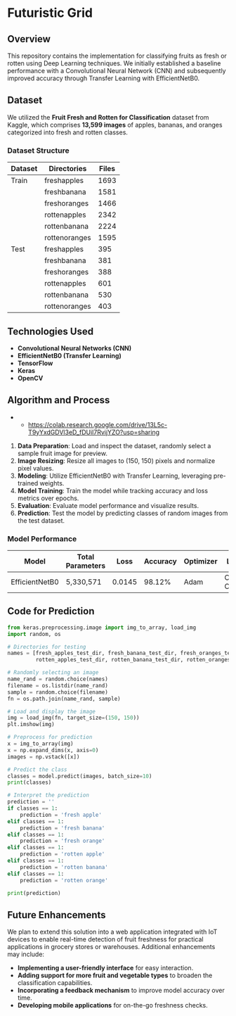 # Futuristic Grid

## Overview
This repository contains the implementation for classifying fruits as fresh or rotten using Deep Learning techniques. We initially established a baseline performance with a Convolutional Neural Network (CNN) and subsequently improved accuracy through Transfer Learning with EfficientNetB0.

## Dataset
We utilized the **Fruit Fresh and Rotten for Classification** dataset from Kaggle, which comprises **13,599 images** of apples, bananas, and oranges categorized into fresh and rotten classes.

### Dataset Structure
| Dataset | Directories      | Files |
|---------|------------------|-------|
| Train   | freshapples      | 1693  |
|         | freshbanana      | 1581  |
|         | freshoranges     | 1466  |
|         | rottenapples     | 2342  |
|         | rottenbanana     | 2224  |
|         | rottenoranges    | 1595  |
| Test    | freshapples      | 395   |
|         | freshbanana      | 381   |
|         | freshoranges     | 388   |
|         | rottenapples     | 601   |
|         | rottenbanana     | 530   |
|         | rottenoranges    | 403   |

## Technologies Used
- **Convolutional Neural Networks (CNN)**
- **EfficientNetB0 (Transfer Learning)**
- **TensorFlow**
- **Keras**
- **OpenCV**

## Algorithm and Process
- - https://colab.research.google.com/drive/13L5c-T9yYxdGDVl3eD_fDUil7RvijYZO?usp=sharing
1. **Data Preparation**: Load and inspect the dataset, randomly select a sample fruit image for preview.
2. **Image Resizing**: Resize all images to (150, 150) pixels and normalize pixel values.
3. **Modeling**: Utilize EfficientNetB0 with Transfer Learning, leveraging pre-trained weights.
4. **Model Training**: Train the model while tracking accuracy and loss metrics over epochs.
5. **Evaluation**: Evaluate model performance and visualize results.
6. **Prediction**: Test the model by predicting classes of random images from the test dataset.

### Model Performance
| Model           | Total Parameters | Loss   | Accuracy | Optimizer | Loss Metric            |
|-----------------|------------------|--------|----------|-----------|------------------------|
| EfficientNetB0  | 5,330,571        | 0.0145 | 98.12%   | Adam      | Categorical CrossEntropy|

## Code for Prediction
```python
from keras.preprocessing.image import img_to_array, load_img
import random, os

# Directories for testing
names = [fresh_apples_test_dir, fresh_banana_test_dir, fresh_oranges_test_dir,
         rotten_apples_test_dir, rotten_banana_test_dir, rotten_oranges_test_dir]

# Randomly selecting an image
name_rand = random.choice(names)
filename = os.listdir(name_rand)
sample = random.choice(filename)
fn = os.path.join(name_rand, sample)

# Load and display the image
img = load_img(fn, target_size=(150, 150))
plt.imshow(img)

# Preprocess for prediction
x = img_to_array(img)
x = np.expand_dims(x, axis=0)
images = np.vstack([x])

# Predict the class
classes = model.predict(images, batch_size=10)
print(classes)

# Interpret the prediction
prediction = ''
if classes == 1:
    prediction = 'fresh apple'
elif classes == 1:
    prediction = 'fresh banana'
elif classes == 1:
    prediction = 'fresh orange'
elif classes == 1:
    prediction = 'rotten apple'
elif classes == 1:
    prediction = 'rotten banana'
elif classes == 1:
    prediction = 'rotten orange'

print(prediction)         
```

## Future Enhancements
We plan to extend this solution into a web application integrated with IoT devices to enable real-time detection of fruit freshness for practical applications in grocery stores or warehouses. Additional enhancements may include:
- **Implementing a user-friendly interface** for easy interaction.
- **Adding support for more fruit and vegetable types** to broaden the classification capabilities.
- **Incorporating a feedback mechanism** to improve model accuracy over time.
- **Developing mobile applications** for on-the-go freshness checks.
